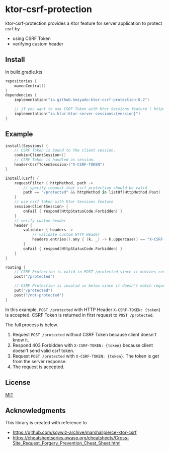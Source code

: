 # ktor-csrf-protection

ktor-csrf-protection provides a Ktor feature for server application to protect csrf by

- using CSRF Token
- verifying custom header

## Install

In build.gradle.kts

```kotlin
repositories {
    mavenCentral()
}
dependencies {
    implementation("io.github.hmiyado:ktor-csrf-protection:0.2")

    // if you want to use CSRF Token with Ktor Sessions feature ( https://ktor.io/docs/sessions.html )
    implementation("io.ktor:ktor-server-sessions:{version}")
}
```

## Example

```kotlin
install(Sessions) {
    // CSRF Token is bound to the client session.
    cookie<ClientSession>()
    // CSRF Token is handled as session.
    header<CsrfTokenSession>("X-CSRF-TOKEN")
}

install(Csrf) {
    requestFilter { httpMethod, path ->
        // specify request that csrf protection should be valid
        path == "/protected" && httpMethod in listOf(HttpMethod.Post)
    }
    // use csrf token with Ktor Sessions feature
    session<ClientSession> {
        onFail { respond(HttpStatusCode.Forbidden) }
    }
    // verify custom header
    header {
        validator { headers ->
            // validate custom HTTP Header 
            headers.entries().any { (k, _) -> k.uppercase() == "X-CSRF-TOKEN" }
        }
        onFail { respond(HttpStatusCode.Forbidden) }
    }
}

routing {
    // CSRF Protection is valid in POST /protected since it matches requestFilter 
    post("/protected")

    // CSRF Protection is invalid in below since it doesn't match requestFilter
    put("/protected")
    post("/not-protected")
}
```

In this example, `POST /protected` with HTTP Header `X-CSRF-TOKEN: {token}` is accepted.
CSRF Token is returned in first request to `POST /protected`.

The full process is below.

1. Request `POST /protected` without CSRF Token because client doesn't know it.
2. Respond 403 Forbidden with `X-CSRF-TOKEN: {token}` because client doesn't send valid csrf token.
3. Request `POST /protected` with `X-CSRF-TOKEN: {token}`. The token is get from the server response.
4. The request is accepted. 

## License

[MIT](./LICENSE)

## Acknowledgments

This library is created with reference to

- https://github.com/soywiz-archive/marshallpierce-ktor-csrf
- https://cheatsheetseries.owasp.org/cheatsheets/Cross-Site_Request_Forgery_Prevention_Cheat_Sheet.html
